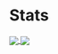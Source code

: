 # Stats

<a href="">
    <img align="center" src="https://github-readme-stats.vercel.app/api?username=Olmol1&show_icons=true&theme=outrun" />
</a>
<a href="">
    <img align="center" src="https://github-readme-streak-stats.herokuapp.com?user=Olmol1&theme=neon-palenight&background=141439" />
</a>
